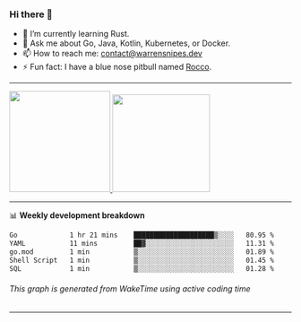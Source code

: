 ### Hi there 👋

- 🌱 I’m currently learning Rust.
- 💬 Ask me about Go, Java, Kotlin, Kubernetes, or Docker.
- 📫 How to reach me: contact@warrensnipes.dev
- ⚡ Fun fact: I have a blue nose pitbull named [Rocco](https://i.imgur.com/iLsSCKu.jpg).

-------


<a href="https://github.com/LockedThread/LockedThread">
  <img height="180em" src="https://github-readme-stats.vercel.app/api?username=LockedThread&theme=transparent&bg_color=00000000&show_icons=true&count_private=true" />
  <img height="174em" src="https://github-readme-stats.vercel.app/api/top-langs?username=LockedThread&theme=transparent&layout=compact&hide_progress=true&bg_color=00000000" />
  </a>

-------

📊 **Weekly development breakdown**
<!--START_SECTION:waka-->

```txt
Go             1 hr 21 mins    ████████████████████▒░░░░   80.95 %
YAML           11 mins         ██▓░░░░░░░░░░░░░░░░░░░░░░   11.31 %
go.mod         1 min           ▒░░░░░░░░░░░░░░░░░░░░░░░░   01.89 %
Shell Script   1 min           ▒░░░░░░░░░░░░░░░░░░░░░░░░   01.45 %
SQL            1 min           ▒░░░░░░░░░░░░░░░░░░░░░░░░   01.28 %
```

<!--END_SECTION:waka-->
###### *This graph is generated from WakeTime using active coding time*
-------
